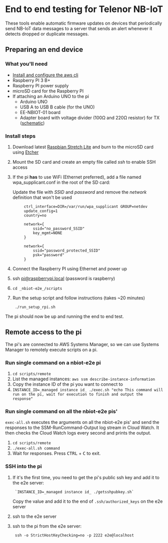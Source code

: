 # End to end testing for Telenor NB-IoT

These tools enable automatic firmware updates on devices that periodically send NB-IoT data messages to a server that sends an alert whenever it detects dropped or duplicate messages.

## Preparing an end device

### What you'll need
* [Install and configure the aws cli](https://docs.aws.amazon.com/cli/latest/userguide/cli-chap-install.html)
* Raspberry PI 3 B+
* Raspberry PI power supply
* microSD card for the Raspberry PI
* If attaching an Arduino UNO to the pi
    * Arduino UNO
    * USB A to USB B cable (for the UNO)
    * EE-NBIOT-01 board
    * Adapter board with voltage divider (100Ω and 220Ω resistor) for TX ([schematic](https://docs.nbiot.engineering/tutorials/arduino-basic.html))


### Install steps

1. Download latest [Raspbian Stretch Lite](https://downloads.raspberrypi.org/raspbian_lite/images/raspbian_lite-2018-11-15/2018-11-13-raspbian-stretch-lite.zip) and burn to the microSD card using [Etcher](https://www.balena.io/etcher/)
1. Mount the SD card and create an empty file called _ssh_ to enable SSH access
1. If the pi __has__ to use WiFi (Ethernet preferred), add a file named wpa_supplicant.conf in the root of the SD card:

    Update the file with _SSID_ and _password_ and remove the _network_ definition that won't be used

            ctrl_interface=DIR=/var/run/wpa_supplicant GROUP=netdev
            update_config=1
            country=no
            
            network={
                ssid="no_password_SSID"
                key_mgmt=NONE
            }
            
            network={
                ssid="password_protected_SSID"
                psk="password"
            }

1. Connect the Raspberry PI using Ethernet and power up

1. ssh pi@raspberrypi.local (password is raspberry)

1. `cd _nbiot-e2e_/scripts`

1. Run the setup script and follow instructions (takes ~20 minutes)
    
        ./run_setup_rpi.sh
    
The pi should now be up and running the end to end test.

## Remote access to the pi

The pi's are connected to AWS Systems Manager, so we can use Systems Manager to remotely execute scripts on a pi.

### Run single command on a nbiot-e2e pi

1. `cd scripts/remote`
1. List the managed instances: `aws ssm describe-instance-information`
1. Copy the instance ID of the pi you want to connect to
1. `INSTANCE_ID=_managed instance id_ ./exec.sh "echo This command will run on the pi, wait for execution to finish and output the response"`

### Run single command on all the nbiot-e2e pis'

`exec-all.sh` executes the arguments on all the nbiot-e2e pis' and send the
responses to the SSM-RunCommand-Output log stream in Cloud Watch. It then
checks the Cloud Watch logs every second and prints the output.

1. `cd scripts/remote`
1. `./exec-all.sh command`
1. Wait for responses. Press <kbd>CTRL</kbd> + <kbd>C</kbd> to exit.


### SSH into the pi

1. If it's the first time, you need to get the pi's public ssh key and add it to the e2e server:

        `INSTANCE_ID=_managed instance id_ ./getsshpubkey.sh`

    Copy the value and add it to the end of `.ssh/authorized_keys` on the e2e server

1. ssh to the e2e server
1. ssh to the pi from the e2e server:

        ssh -o StrictHostKeyChecking=no -p 2222 e2e@localhost
